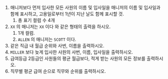 1. 매니저보다 먼저 입사한 모든 사원의 이름 및 입사일을 매니저의 이름 및 입사일과 함께 표시하고, 고용일로부터 1년이 지난 날도 함께 표시할 것.
   1. 총 표기 컬럼 수 4개
2. `XX` 의 매니저는 `XX` 이다 와 같은 형태의 출력을 하시오. 
   1. 1개 컬럼.
   2. `ALLEN` 의 매니저는 `SCOTT` 이다.
3. 같은 직급 내 월급 순위와 사번, 이름을 출력하시오.
4. `MILLER` 보다 늦게 입사한 사원의 사번, 이름, 입사일을 출력하시오.
5. 급여등급 2등급인 사원들의 평균 월급보다, 적게 받는 사원의 모든 정보를 출력하시오.
6. 직무별 평균 급여 순으로 직무와 순위를 출력하시오.